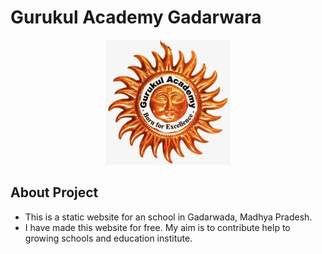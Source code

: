 # Gurukul Academy Gadarwara
<p align="center">
<img alt="gurukul academy logo" src="static/img/logo/logo.jpg" data-canonical-src="static/img/logo/logo.jpg" width="200" height="200" />
</p>

## About Project
- This is a static website for an school in Gadarwada, Madhya Pradesh.
- I have made this website for free. My aim is to contribute help to growing schools and education institute.
